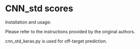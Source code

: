 # CNN_std scores

Installation and usage:

Please refer to the instructions provided by the original authors. 

cnn_std_keras.py is used for off-target prediction.